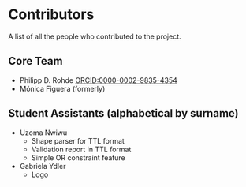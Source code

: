 # Contributors
A list of all the people who contributed to the project.

## Core Team
- Philipp D. Rohde [ORCID:0000-0002-9835-4354](https://orcid.org/0000-0002-9835-4354)
- Mónica Figuera (formerly)

## Student Assistants (alphabetical by surname)
- Uzoma Nwiwu
  - Shape parser for TTL format
  - Validation report in TTL format
  - Simple OR constraint feature
- Gabriela Ydler
  - Logo
